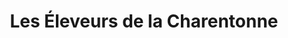 ---
title: "Les Éleveurs de la Charentonne"
url: /le-havre/les-eleveurs-de-la-charentonne/
shop: boucherie
---